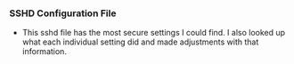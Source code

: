 ### SSHD Configuration File

- This sshd file has the most secure settings I could find. I also looked up what each individual setting did and made adjustments with that information.
